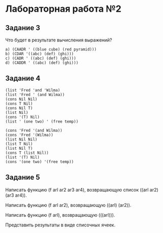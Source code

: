 # Лабораторная работа №2

## Задание 3

Что будет в результате вычисления выражений?

```
a) (CAADR ' ((blue cube) (red pyramid)))	
b) (CDAR '((abc) (def) (ghi)))
c) (CADR ' ((abc) (def) (ghi)))
d) (CADDR ' ((abc) (def) (ghi)))
```

## Задание 4

```
(list 'Fred 'and 'Wilma)
(list 'Fred ' (and Wilma))
(cons Nil Nil)
(cons T Nil)
(cons Nil T)
(list Nil)
(cons '(T) Nil)
(list ' (one two) ' (free temp))

(cons 'Fred '(and Wilma))
(cons 'Fred '(Wilma))
(list Nil Nil)
(list T Nil)
(list Nil T)
(cons T (list Nil))
(list '(T) Nil)
(cons '(one two) '(free temp))
```

## Задание 5
Написать функцию (f arl ar2 ar3 ar4), возвращающую список ((arl ar2) (ar3 ar4)).

Написать функцию (f arl ar2), возвращающую ((arl) (ar2)).

Написать функцию (f arl), возвращающую (((arl))).

Представить результаты в виде списочных ячеек.

